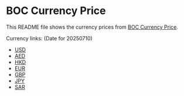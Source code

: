 # BOC Currency Price

This README file shows the currency prices from [BOC Currency Price](https://www.boc.cn/sourcedb/whpj/).

Currency links: (Date for 20250710)

- [USD](https://bocurrencyprice.techina.science/BOC_CURRENCY_PRICE/USD/20250710.json)
- [AED](https://bocurrencyprice.techina.science/BOC_CURRENCY_PRICE/AED/20250710.json)
- [HKD](https://bocurrencyprice.techina.science/BOC_CURRENCY_PRICE/HKD/20250710.json)
- [EUR](https://bocurrencyprice.techina.science/BOC_CURRENCY_PRICE/EUR/20250710.json)
- [GBP](https://bocurrencyprice.techina.science/BOC_CURRENCY_PRICE/GBP/20250710.json)
- [JPY](https://bocurrencyprice.techina.science/BOC_CURRENCY_PRICE/JPY/20250710.json)
- [SAR](https://bocurrencyprice.techina.science/BOC_CURRENCY_PRICE/SAR/20250710.json)
